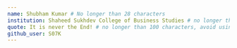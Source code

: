 ```yaml
---
name: Shubham Kumar # No longer than 28 characters
institution: Shaheed Sukhdev College of Business Studies # no longer than 58 characters
quote: It is never the End! # no longer than 100 characters, avoid using quotes(") to guarantee the format remains the same.
github_user: S07K
---
```

